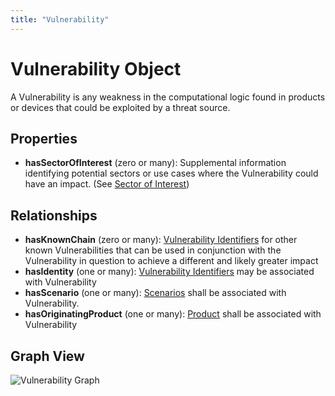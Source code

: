 ```yaml
---
title: "Vulnerability"
---
```


# Vulnerability Object

A Vulnerability is any weakness in the computational logic found in products or devices that could be exploited by a threat source.

## Properties

- **hasSectorOfInterest** (zero or many): Supplemental information identifying potential sectors or use cases where the Vulnerability could have an impact. (See [Sector of Interest](../values/sector-of-interest.md))


## Relationships

- **hasKnownChain** (zero or many): [Vulnerability Identifiers](vulnerability-identifier.md) for other known Vulnerabilities that can be used in conjunction with the Vulnerability in question to achieve a different and likely greater impact
- **hasIdentity** (one or many):  [Vulnerability Identifiers](vulnerability-identifier.md) may be associated with Vulnerability
- **hasScenario** (one or many): [Scenarios](scenario.md) shall be associated with Vulnerability.
- **hasOriginatingProduct** (one or many): [Product](product.md) shall be associated with Vulnerability

## Graph View
![Vulnerability Graph](/figures/graphsnippets/VulnerabilitySnippet.png "Vulnerability Graph")